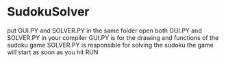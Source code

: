 # SudokuSolver
put GUI.PY and SOLVER.PY in the same folder
open both GUI.PY and SOLVER.PY in your compiler 
GUI.PY is for the drawing and functions of the sudoku game
SOLVER.PY is responsible for solving the sudoku 
the game will start as soon as you hit RUN 
